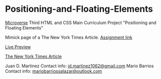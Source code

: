 # Positioning-and-Floating-Elements

[Microverse](https://www.microverse.org/) Third HTML and CSS Main Curriculum Project "Positioning and Floating Elements"

Mimick page of a The New York Times Article. [Assignment link](https://www.theodinproject.com/courses/html5-and-css3/lessons/positioning-and-floating-elements)


[Live Preview](https://rawcdn.githack.com/jdmartinez1062/Positioning-and-Floating-Elements/060e927d82f03c80815c6d9002cd84b3118fba5c/index.HTML)

[The New York Times Article](https://www.nytimes.com/2014/03/18/science/space/detection-of-waves-in-space-buttresses-landmark-theory-of-big-bang.html?_r=0)

Juan D. Martinez Contact info: jd.martinez1062@gmail.com
Mario Barrios Contact info: mariobarriossalazar@outlook.com